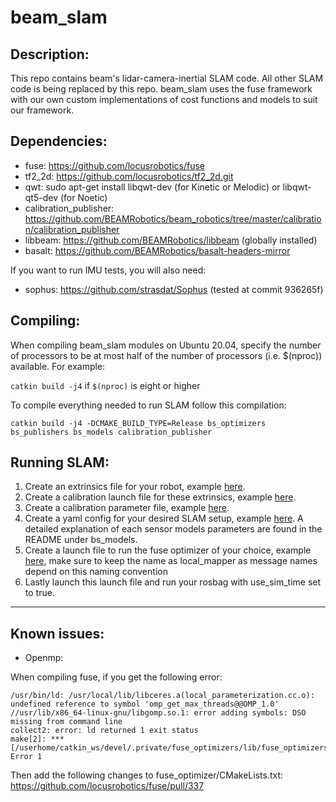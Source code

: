 # beam_slam

## Description:

This repo contains beam's lidar-camera-inertial SLAM code. All other SLAM code is being replaced by this repo. beam_slam uses the fuse framework with our own custom implementations of cost functions and models to suit our framework.

## Dependencies:

* fuse: https://github.com/locusrobotics/fuse
* tf2_2d: https://github.com/locusrobotics/tf2_2d.git
* qwt: sudo apt-get install libqwt-dev (for Kinetic or Melodic) or libqwt-qt5-dev (for Noetic)
* calibration_publisher: https://github.com/BEAMRobotics/beam_robotics/tree/master/calibration/calibration_publisher
* libbeam: https://github.com/BEAMRobotics/libbeam (globally installed)
* basalt: https://github.com/BEAMRobotics/basalt-headers-mirror

If you want to run IMU tests, you will also need:

* sophus: https://github.com/strasdat/Sophus (tested at commit 936265f)

## Compiling:

When compiling beam_slam modules on Ubuntu 20.04, specify the number of processors to be at most half of the number of processors (i.e. $(nproc)) available. For example:

`catkin build -j4` if `$(nproc)` is eight or higher

To compile everything needed to run SLAM follow this compilation:

```
catkin build -j4 -DCMAKE_BUILD_TYPE=Release bs_optimizers bs_publishers bs_models calibration_publisher
```

## Running SLAM:

1. Create an extrinsics file for your robot, example [here](https://github.com/BEAMRobotics/beam_slam/blob/main/beam_slam_launch/calibrations/ig2/extrinsics.json).
2. Create a calibration launch file for these extrinsics, example [here](https://github.com/BEAMRobotics/beam_slam/blob/main/beam_slam_launch/launch/ig2/calibration_publisher_ig2.launch).
3. Create a calibration parameter file, example [here](https://github.com/BEAMRobotics/beam_slam/blob/add_documentation/beam_slam_launch/config/ig2/calibration_params.yaml).
4. Create a yaml config for your desired SLAM setup, example [here](https://github.com/BEAMRobotics/beam_slam/blob/main/beam_slam_launch/config/ig2/lvio.yaml). A detailed explanation of each sensor models parameters are found in the README under bs_models.
5. Create a launch file to run the fuse optimizer of your choice, example [here](https://github.com/BEAMRobotics/beam_slam/blob/main/beam_slam_launch/launch/ig2/lvio.launch), make sure to keep the name as local_mapper as message names depend on this naming convention
6. Lastly launch this launch file and run your rosbag with use_sim_time set to true.

---

## Known issues:

* Openmp:

When compiling fuse, if you get the following error:

```
/usr/bin/ld: /usr/local/lib/libceres.a(local_parameterization.cc.o): undefined reference to symbol 'omp_get_max_threads@@OMP_1.0'
//usr/lib/x86_64-linux-gnu/libgomp.so.1: error adding symbols: DSO missing from command line
collect2: error: ld returned 1 exit status
make[2]: *** [/userhome/catkin_ws/devel/.private/fuse_optimizers/lib/fuse_optimizers/fixed_lag_smoother_node] Error 1
```
Then add the following changes to fuse_optimizer/CMakeLists.txt: https://github.com/locusrobotics/fuse/pull/337